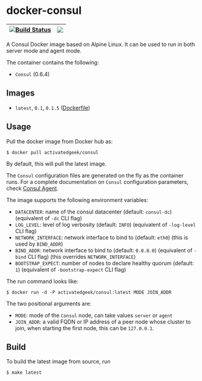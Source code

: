 # docker-consul

| [![Build Status](https://travis-ci.org/activatedgeek/docker-consul.svg?branch=master)](https://travis-ci.org/activatedgeek/docker-consul) | [![](https://imagelayers.io/badge/activatedgeek/consul:latest.svg)](https://imagelayers.io/?images=activatedgeek/consul:latest 'Get your own badge on imagelayers.io') |
|:-:|:-:|

A Consul Docker image based on Alpine Linux. It can be used to run in both
server mode and agent mode.

The container contains the following:
* `Consul` (0.6.4)

## Images
* `latest`, `0.1`, `0.1.5` ([Dockerfile](./Dockerfile))

## Usage
Pull the docker image from Docker hub as:
```
$ docker pull activatedgeek/consul
```
By default, this will pull the latest image.

The `Consul` configuration files are generated on the fly as the container runs.
For a complete documentation on `Consul` configuration parameters, check
[Consul Agent](https://www.consul.io/docs/agent/options.html).

The image supports the following environment variables:
* `DATACENTER`: name of the consul datacenter (default: `consul-dc`) (equivalent of `-dc` CLI flag)
* `LOG_LEVEL`: level of log verbosity (default: `INFO`) (equivalent of `-log-level` CLI flag)
* `NETWORK_INTERFACE`: network interface to bind to (default: `eth0`) (this is used by `BIND_ADDR`)
* `BIND_ADDR`: network interface to bind to (default: `0.0.0.0`) (equivalent of `-bind` CLI flag) (this overrides `NETWORK_INTERFACE`)
* `BOOTSTRAP_EXPECT`: number of nodes to declare healthy quorum (default: `1`) (equivalent of `-bootstrap-expect` CLI flag)

The run command looks like:
```
$ docker run -d -P activatedgeek/consul:latest MODE JOIN_ADDR
```

The two positional arguments are:
* `MODE`: mode of the `Consul` node, can take values `server` or `agent`
* `JOIN_ADDR`: a valid FQDN or IP address of a peer node whose cluster to join,
when starting the first node, this can be `127.0.0.1`.

## Build
To build the latest image from source, run
```
$ make latest
```
